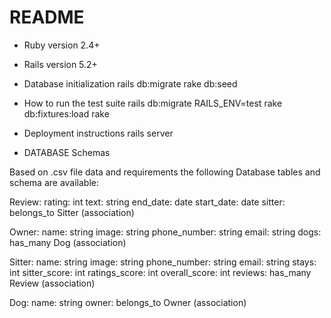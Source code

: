 # README

* Ruby version 
2.4+

* Rails version 
5.2+

* Database initialization
rails db:migrate
rake db:seed

* How to run the test suite
rails db:migrate RAILS_ENV=test
rake db:fixtures:load
rake

* Deployment instructions
rails server


* DATABASE Schemas

Based on .csv file data and requirements the following Database tables and schema are available:

Review:
    rating: int
    text: string
    end_date: date
    start_date: date
    sitter: belongs_to Sitter (association)

Owner:
    name: string
    image: string
    phone_number: string
    email: string
    dogs: has_many Dog (association)

Sitter:
    name: string
    image: string
    phone_number: string
    email: string
    stays: int
    sitter_score: int
    ratings_score: int
    overall_score: int
    reviews: has_many Review (association)

Dog:
    name: string
    owner: belongs_to Owner (association)
